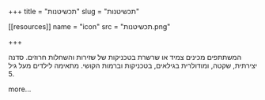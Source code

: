 +++
title = "תכשיטנות"
slug = "תכשיטנות"

[[resources]]
  name = "icon"
  src = "תכשיטנות.png"

+++

המשתתפים מכינים צמיד או שרשרת בטכניקות של שזירות והשחלות חרוזים. סדנה יצירתית, שקטה, ומודולרית בגילאים, בטכניקות וברמות הקושי. 
מתאימה לילדים מעל גיל 5.

<!--more-->

more...
